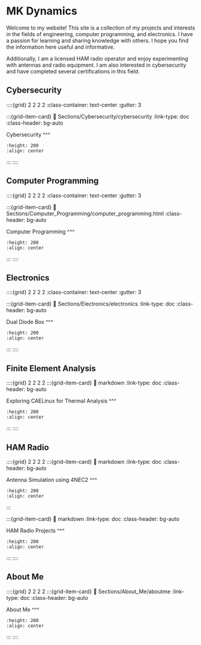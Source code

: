 # MK Dynamics

Welcome to my website! This site is a collection of my projects and interests in the fields of engineering, computer programming, and electronics. I have a passion for learning and sharing knowledge with others. I hope you find the information here useful and informative.

Additionally, I am a licensed HAM radio operator and enjoy experimenting with antennas and radio equipment. I am also interested in cybersecurity and have completed several certifications in this field.

## Cybersecurity
::::{grid} 2 2 2 2
:class-container: text-center
:gutter: 3

:::{grid-item-card}
:link: Sections/Cybersecurity/cybersecurity
:link-type: doc
:class-header: bg-auto

Cybersecurity
^^^
```{image} images/hacker.jpg
:height: 200
:align: center
```
:::
::::

## Computer Programming

::::{grid} 2 2 2 2
:class-container: text-center
:gutter: 3

:::{grid-item-card}
:link: Sections/Computer_Programming/computer_programming.html
:class-header: bg-auto

Computer Programming
^^^
```{image} images/computer_programming.jpeg
:height: 200
:align: center
```
:::
::::

## Electronics

::::{grid} 2 2 2 2
:class-container: text-center
:gutter: 3

:::{grid-item-card}
:link: Sections/Electronics/electronics
:link-type: doc
:class-header: bg-auto

Dual Diode Box
^^^
```{image} images/LTC3891.jpg
:height: 200
:align: center
```
:::
::::

## Finite Element Analysis
::::{grid} 2 2 2 2
:::{grid-item-card}
:link: markdown
:link-type: doc
:class-header: bg-auto

Exploring CAELinux for Thermal Analysis
^^^
```{image} images/thermal_study.jpg
:height: 200
:align: center
```
:::
::::

## HAM Radio
::::{grid} 2 2 2 2
:::{grid-item-card}
:link: markdown
:link-type: doc
:class-header: bg-auto

Antenna Simulation using 4NEC2
^^^
```{image} images/ham_radio_antenna_simulation.jpg
:height: 200
:align: center
```
:::

:::{grid-item-card}
:link: markdown
:link-type: doc
:class-header: bg-auto

HAM Radio Projects
^^^
```{image} images/ham_radio_projects.jpg
:height: 200
:align: center
```
:::
::::

## About Me
::::{grid} 2 2 2 2
:::{grid-item-card}
:link: Sections/About_Me/aboutme
:link-type: doc
:class-header: bg-auto

About Me
^^^
```{image} images/about_me.jpg
:height: 200
:align: center
```
:::
::::


